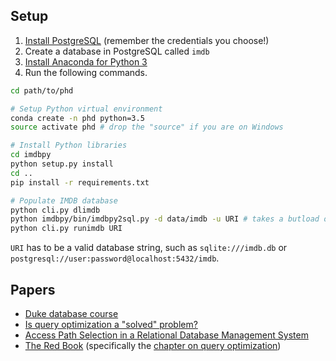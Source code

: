 ## Setup

1. [Install PostgreSQL](https://www.enterprisedb.com/downloads/postgres-postgresql-downloads#windows) (remember the credentials you choose!)
2. Create a database in PostgreSQL called `imdb`
3. [Install Anaconda for Python 3](https://conda.io/docs/user-guide/install/index.html)
4. Run the following commands.

```sh
cd path/to/phd

# Setup Python virtual environment
conda create -n phd python=3.5
source activate phd # drop the "source" if you are on Windows

# Install Python libraries
cd imdbpy
python setup.py install
cd ..
pip install -r requirements.txt

# Populate IMDB database
python cli.py dlimdb
python imdbpy/bin/imdbpy2sql.py -d data/imdb -u URI # takes a butload of time
python cli.py runimdb URI
```

`URI` has to be a valid database string, such as `sqlite:///imdb.db` or `postgresql://user:password@localhost:5432/imdb`.

## Papers

- [Duke database course](https://www.cs.duke.edu/courses/compsci516/)
- [Is query optimization a "solved" problem?](http://wp.sigmod.org/?p=1075)
- [Access Path Selection in a Relational Database Management System](https://www.cs.duke.edu/courses/compsci516/cps216/spring03/papers/selinger-etal-1979.pdf)
- [The Red Book](http://www.redbook.io/) (specifically the [chapter on query optimization](http://www.redbook.io/ch7-queryoptimization.html))
